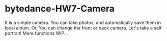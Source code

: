 # bytedance-HW7-Camera

It is a simple camera.
You can take photos, and automatically save them in local album.
Or, You can change the front or back camera. Let's take a self portrait!
More functions WIP...
